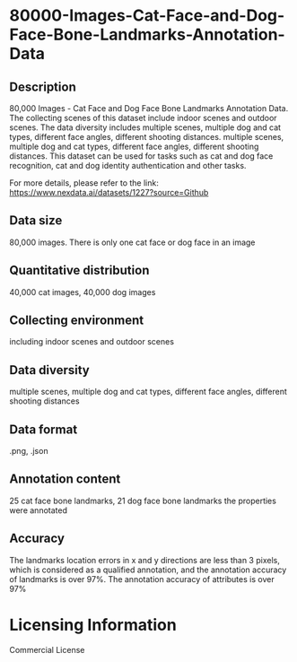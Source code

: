 # 80000-Images-Cat-Face-and-Dog-Face-Bone-Landmarks-Annotation-Data

## Description
80,000 Images - Cat Face and Dog Face Bone Landmarks Annotation Data. The collecting scenes of this dataset include indoor scenes and outdoor scenes. The data diversity includes multiple scenes, multiple dog and cat types, different face angles, different shooting distances. multiple scenes, multiple dog and cat types, different face angles, different shooting distances. This dataset can be used for tasks such as cat and dog face recognition, cat and dog identity authentication and other tasks.

For more details, please refer to the link: https://www.nexdata.ai/datasets/1227?source=Github


## Data size
80,000 images. There is only one cat face or dog face in an image
## Quantitative distribution
40,000 cat images, 40,000 dog images
## Collecting environment
including indoor scenes and outdoor scenes
## Data diversity
multiple scenes, multiple dog and cat types, different face angles, different shooting distances
## Data format
.png, .json
## Annotation content
25 cat face bone landmarks, 21 dog face bone landmarks the properties were annotated
## Accuracy
The landmarks location errors in x and y directions are less than 3 pixels, which is considered as a qualified annotation, and the annotation accuracy of landmarks is over 97%. The annotation accuracy of attributes is over 97%
# Licensing Information
Commercial License
